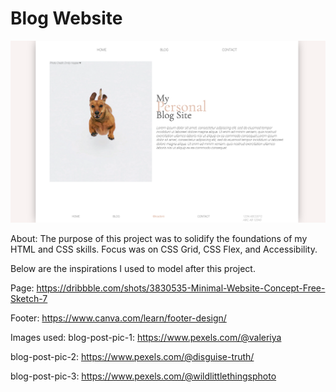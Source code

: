 # Blog Website

![Blog Website Capture](./images/blog-website-capture.png)

About:
The purpose of this project was to solidify the foundations of my HTML and CSS skills. Focus was on CSS Grid, CSS Flex, and Accessibility.

Below are the inspirations I used to model after this project.

Page: https://dribbble.com/shots/3830535-Minimal-Website-Concept-Free-Sketch-7

Footer: https://www.canva.com/learn/footer-design/

Images used:
blog-post-pic-1: https://www.pexels.com/@valeriya

blog-post-pic-2: https://www.pexels.com/@disguise-truth/

blog-post-pic-3: https://www.pexels.com/@wildlittlethingsphoto
